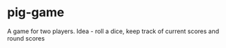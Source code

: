 # pig-game
A game for two players. Idea - roll a dice, keep track of current scores and round scores
